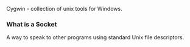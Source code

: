 Cygwin - collection of unix tools for Windows. 
### What is a Socket
A way to speak to other programs using standard Unix file descriptors. 
